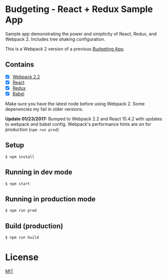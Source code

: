 # Budgeting - React + Redux Sample App

Sample app demonstrating the power and simplicity of React, Redux, and Webpack 2. Includes tree shaking configuration. 

This is a Webpack 2 version of a previous [Budgeting App](https://github.com/ModusCreateOrg/budgeting-sample-app).

## Contains

- [x] [Webpack 2.2](https://webpack.github.io)
- [x] [React](https://facebook.github.io/react/)
- [x] [Redux](http://redux.js.org/)
- [x] [Babel](https://babeljs.io/)

Make sure you have the latest node before using Webpack 2. Some depenencies my fail in older versions. 

**Update 01/23/2017:** Bumped to Webpack 2.2 and React 15.4.2 with updates to webpack and babel config. Webpack's performance hints are on for production (`npm run prod`)

## Setup

```
$ npm install
```

## Running in dev mode

```
$ npm start
```

## Running in production mode

```
$ npm run prod
```

## Build (production)

```
$ npm run build
```

# License

[MIT](License.md)
